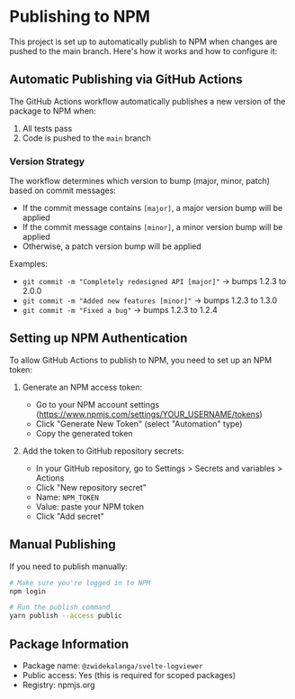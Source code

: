 # Publishing to NPM

This project is set up to automatically publish to NPM when changes are pushed to the main branch. Here's how it works and how to configure it:

## Automatic Publishing via GitHub Actions

The GitHub Actions workflow automatically publishes a new version of the package to NPM when:

1. All tests pass
2. Code is pushed to the `main` branch

### Version Strategy

The workflow determines which version to bump (major, minor, patch) based on commit messages:

- If the commit message contains `[major]`, a major version bump will be applied
- If the commit message contains `[minor]`, a minor version bump will be applied
- Otherwise, a patch version bump will be applied

Examples:

- `git commit -m "Completely redesigned API [major]"` -> bumps 1.2.3 to 2.0.0
- `git commit -m "Added new features [minor]"` -> bumps 1.2.3 to 1.3.0
- `git commit -m "Fixed a bug"` -> bumps 1.2.3 to 1.2.4

## Setting up NPM Authentication

To allow GitHub Actions to publish to NPM, you need to set up an NPM token:

1. Generate an NPM access token:

   - Go to your NPM account settings (https://www.npmjs.com/settings/YOUR_USERNAME/tokens)
   - Click "Generate New Token" (select "Automation" type)
   - Copy the generated token

2. Add the token to GitHub repository secrets:
   - In your GitHub repository, go to Settings > Secrets and variables > Actions
   - Click "New repository secret"
   - Name: `NPM_TOKEN`
   - Value: paste your NPM token
   - Click "Add secret"

## Manual Publishing

If you need to publish manually:

```bash
# Make sure you're logged in to NPM
npm login

# Run the publish command
yarn publish --access public
```

## Package Information

- Package name: `@zwidekalanga/svelte-logviewer`
- Public access: Yes (this is required for scoped packages)
- Registry: npmjs.org
